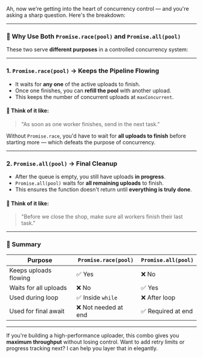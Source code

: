 Ah, now we're getting into the heart of concurrency control — and you're asking a sharp question. Here's the breakdown:

---

### 🎯 Why Use Both `Promise.race(pool)` and `Promise.all(pool)`

These two serve **different purposes** in a controlled concurrency system:

---

### 1. **`Promise.race(pool)` → Keeps the Pipeline Flowing**

- It waits for **any one** of the active uploads to finish.
- Once one finishes, you can **refill the pool** with another upload.
- This keeps the number of concurrent uploads at `maxConcurrent`.

#### 🔁 Think of it like:
> "As soon as one worker finishes, send in the next task."

Without `Promise.race`, you'd have to wait for **all uploads to finish** before starting more — which defeats the purpose of concurrency.

---

### 2. **`Promise.all(pool)` → Final Cleanup**

- After the queue is empty, you still have uploads **in progress**.
- `Promise.all(pool)` waits for **all remaining uploads** to finish.
- This ensures the function doesn't return until **everything is truly done**.

#### 🧹 Think of it like:
> "Before we close the shop, make sure all workers finish their last task."

---

### 🧠 Summary

| Purpose               | `Promise.race(pool)`         | `Promise.all(pool)`         |
|----------------------|------------------------------|-----------------------------|
| Keeps uploads flowing| ✅ Yes                        | ❌ No                        |
| Waits for all uploads| ❌ No                         | ✅ Yes                       |
| Used during loop     | ✅ Inside `while`             | ❌ After loop                |
| Used for final await | ❌ Not needed at end          | ✅ Required at end           |

---

If you're building a high-performance uploader, this combo gives you **maximum throughput** without losing control. Want to add retry limits or progress tracking next? I can help you layer that in elegantly.